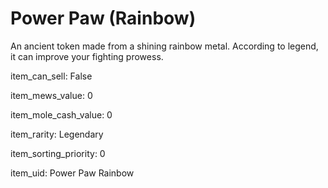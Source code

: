 # Power Paw (Rainbow)

An ancient token made from a shining rainbow metal. According to legend, it can improve your fighting prowess.

item_can_sell: False

item_mews_value: 0

item_mole_cash_value: 0

item_rarity: Legendary

item_sorting_priority: 0

item_uid: Power Paw Rainbow